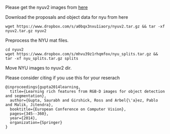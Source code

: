 
Please get the nyuv2 images from [here](https://cs.nyu.edu/~silberman/datasets/nyu_depth_v2.html)

Download the proposals and object data for nyu from here

```
wget https://www.dropbox.com/s/a0bqx3nxu1iaory/nyuv2.tar.gz && tar -xf nyuv2.tar.gz nyuv2
```

Preprocess the NYU mat files.


```
cd nyuv2
wget https://www.dropbox.com/s/mhvu39z1rhqmfox/nyu_splits.tar.gz && tar -xf nyu_splits.tar.gz splits
```



Move NYU images to nyuv2 dir.




Please consider citing if you use this for your reserach

```
@inproceedings{gupta2014learning,
  title={Learning rich features from RGB-D images for object detection and segmentation},
  author={Gupta, Saurabh and Girshick, Ross and Arbel{\'a}ez, Pablo and Malik, Jitendra},
  booktitle={European Conference on Computer Vision},
  pages={345--360},
  year={2014},
  organization={Springer}
}
```
